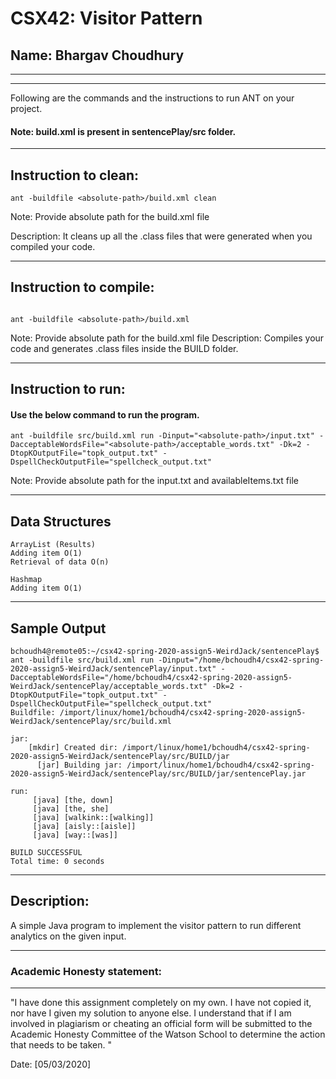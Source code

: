 
# CSX42: Visitor Pattern
## Name: Bhargav Choudhury

-----------------------------------------------------------------------
-----------------------------------------------------------------------


Following are the commands and the instructions to run ANT on your project.
#### Note: build.xml is present in sentencePlay/src folder.

-----------------------------------------------------------------------
## Instruction to clean:

```Command: 
ant -buildfile <absolute-path>/build.xml clean
```
  
Note: Provide absolute path for the build.xml file

Description: It cleans up all the .class files that were generated when you
compiled your code.

-----------------------------------------------------------------------
## Instruction to compile:

```command line

ant -buildfile <absolute-path>/build.xml
```
Note: Provide absolute path for the build.xml file
Description: Compiles your code and generates .class files inside the BUILD folder.

-----------------------------------------------------------------------
## Instruction to run:

#### Use the below command to run the program.

```commandline
ant -buildfile src/build.xml run -Dinput="<absolute-path>/input.txt" -DacceptableWordsFile="<absolute-path>/acceptable_words.txt" -Dk=2 -DtopKOutputFile="topk_output.txt" -DspellCheckOutputFile="spellcheck_output.txt"
```
Note: Provide absolute path for the input.txt and availableItems.txt file

-----------------------------------------------------------------------

## Data Structures

```
ArrayList (Results)
Adding item O(1)
Retrieval of data O(n)

Hashmap
Adding item O(1)
```

-----------------------------------------------------------------------

## Sample Output

```
bchoudh4@remote05:~/csx42-spring-2020-assign5-WeirdJack/sentencePlay$ ant -buildfile src/build.xml run -Dinput="/home/bchoudh4/csx42-spring-2020-assign5-WeirdJack/sentencePlay/input.txt" -DacceptableWordsFile="/home/bchoudh4/csx42-spring-2020-assign5-WeirdJack/sentencePlay/acceptable_words.txt" -Dk=2 -DtopKOutputFile="topk_output.txt" -DspellCheckOutputFile="spellcheck_output.txt"
Buildfile: /import/linux/home1/bchoudh4/csx42-spring-2020-assign5-WeirdJack/sentencePlay/src/build.xml

jar:
    [mkdir] Created dir: /import/linux/home1/bchoudh4/csx42-spring-2020-assign5-WeirdJack/sentencePlay/src/BUILD/jar
      [jar] Building jar: /import/linux/home1/bchoudh4/csx42-spring-2020-assign5-WeirdJack/sentencePlay/src/BUILD/jar/sentencePlay.jar

run:
     [java] [the, down]
     [java] [the, she]
     [java] [walkink::[walking]]
     [java] [aisly::[aisle]]
     [java] [way::[was]]

BUILD SUCCESSFUL
Total time: 0 seconds

```

-----------------------------------------------------------------------
## Description:
A simple Java program to implement the visitor pattern to run different analytics on the given input.

-----------------------------------------------------------------------
### Academic Honesty statement:
-----------------------------------------------------------------------

"I have done this assignment completely on my own. I have not copied
it, nor have I given my solution to anyone else. I understand that if
I am involved in plagiarism or cheating an official form will be
submitted to the Academic Honesty Committee of the Watson School to
determine the action that needs to be taken. "

Date: [05/03/2020]
